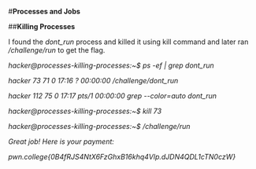 #**Processes and Jobs**

##**Killing Processes**

I found the _dont_run_ process and killed it using kill command and later ran _/challenge/run_ to get the flag.

_hacker@processes-killing-processes:~$ ps -ef | grep dont_run_

_hacker 73 71 0 17:16 ? 00:00:00 /challenge/dont_run_

_hacker 112 75 0 17:17 pts/1 00:00:00 grep --color=auto dont_run_

_hacker@processes-killing-processes:~$ kill 73_

_hacker@processes-killing-processes:~$ /challenge/run_

_Great job! Here is your payment:_

_pwn.college{0B4fRJS4NtX6FzGhxB16khq4Vlp.dJDN4QDL1cTN0czW}_
